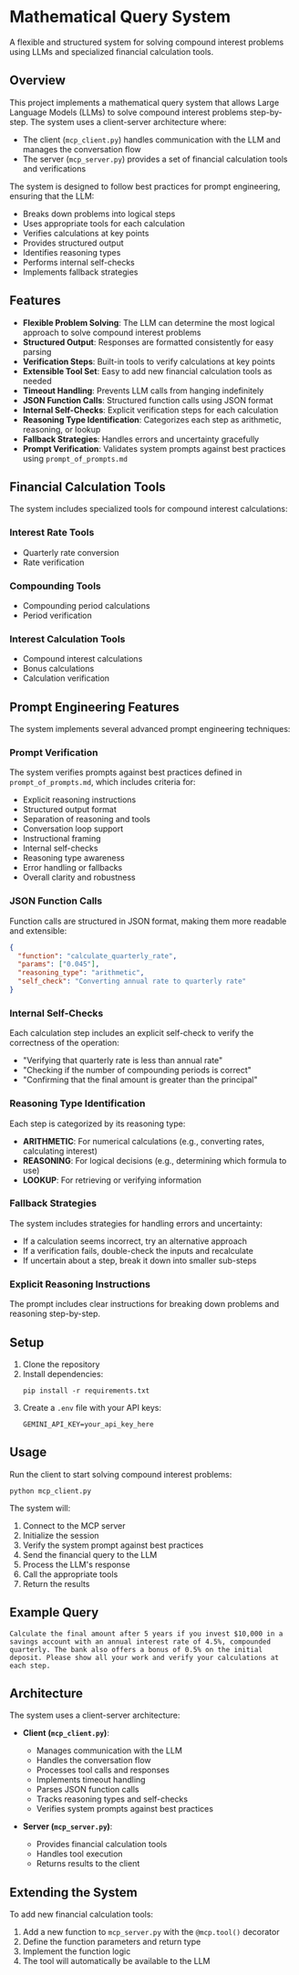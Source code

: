 # Mathematical Query System

A flexible and structured system for solving compound interest problems using LLMs and specialized financial calculation tools.

## Overview

This project implements a mathematical query system that allows Large Language Models (LLMs) to solve compound interest problems step-by-step. The system uses a client-server architecture where:

- The client (`mcp_client.py`) handles communication with the LLM and manages the conversation flow
- The server (`mcp_server.py`) provides a set of financial calculation tools and verifications

The system is designed to follow best practices for prompt engineering, ensuring that the LLM:
- Breaks down problems into logical steps
- Uses appropriate tools for each calculation
- Verifies calculations at key points
- Provides structured output
- Identifies reasoning types
- Performs internal self-checks
- Implements fallback strategies

## Features

- **Flexible Problem Solving**: The LLM can determine the most logical approach to solve compound interest problems
- **Structured Output**: Responses are formatted consistently for easy parsing
- **Verification Steps**: Built-in tools to verify calculations at key points
- **Extensible Tool Set**: Easy to add new financial calculation tools as needed
- **Timeout Handling**: Prevents LLM calls from hanging indefinitely
- **JSON Function Calls**: Structured function calls using JSON format
- **Internal Self-Checks**: Explicit verification steps for each calculation
- **Reasoning Type Identification**: Categorizes each step as arithmetic, reasoning, or lookup
- **Fallback Strategies**: Handles errors and uncertainty gracefully
- **Prompt Verification**: Validates system prompts against best practices using `prompt_of_prompts.md`

## Financial Calculation Tools

The system includes specialized tools for compound interest calculations:

### Interest Rate Tools
- Quarterly rate conversion
- Rate verification

### Compounding Tools
- Compounding period calculations
- Period verification

### Interest Calculation Tools
- Compound interest calculations
- Bonus calculations
- Calculation verification

## Prompt Engineering Features

The system implements several advanced prompt engineering techniques:

### Prompt Verification
The system verifies prompts against best practices defined in `prompt_of_prompts.md`, which includes criteria for:
- Explicit reasoning instructions
- Structured output format
- Separation of reasoning and tools
- Conversation loop support
- Instructional framing
- Internal self-checks
- Reasoning type awareness
- Error handling or fallbacks
- Overall clarity and robustness

### JSON Function Calls
Function calls are structured in JSON format, making them more readable and extensible:
```json
{
  "function": "calculate_quarterly_rate",
  "params": ["0.045"],
  "reasoning_type": "arithmetic",
  "self_check": "Converting annual rate to quarterly rate"
}
```

### Internal Self-Checks
Each calculation step includes an explicit self-check to verify the correctness of the operation:
- "Verifying that quarterly rate is less than annual rate"
- "Checking if the number of compounding periods is correct"
- "Confirming that the final amount is greater than the principal"

### Reasoning Type Identification
Each step is categorized by its reasoning type:
- **ARITHMETIC**: For numerical calculations (e.g., converting rates, calculating interest)
- **REASONING**: For logical decisions (e.g., determining which formula to use)
- **LOOKUP**: For retrieving or verifying information

### Fallback Strategies
The system includes strategies for handling errors and uncertainty:
- If a calculation seems incorrect, try an alternative approach
- If a verification fails, double-check the inputs and recalculate
- If uncertain about a step, break it down into smaller sub-steps

### Explicit Reasoning Instructions
The prompt includes clear instructions for breaking down problems and reasoning step-by-step.

## Setup

1. Clone the repository
2. Install dependencies:
   ```
   pip install -r requirements.txt
   ```
3. Create a `.env` file with your API keys:
   ```
   GEMINI_API_KEY=your_api_key_here
   ```

## Usage

Run the client to start solving compound interest problems:

```
python mcp_client.py
```

The system will:
1. Connect to the MCP server
2. Initialize the session
3. Verify the system prompt against best practices
4. Send the financial query to the LLM
5. Process the LLM's response
6. Call the appropriate tools
7. Return the results

## Example Query

```
Calculate the final amount after 5 years if you invest $10,000 in a savings account with an annual interest rate of 4.5%, compounded quarterly. The bank also offers a bonus of 0.5% on the initial deposit. Please show all your work and verify your calculations at each step.
```

## Architecture

The system uses a client-server architecture:

- **Client (`mcp_client.py`)**: 
  - Manages communication with the LLM
  - Handles the conversation flow
  - Processes tool calls and responses
  - Implements timeout handling
  - Parses JSON function calls
  - Tracks reasoning types and self-checks
  - Verifies system prompts against best practices

- **Server (`mcp_server.py`)**: 
  - Provides financial calculation tools
  - Handles tool execution
  - Returns results to the client

## Extending the System

To add new financial calculation tools:

1. Add a new function to `mcp_server.py` with the `@mcp.tool()` decorator
2. Define the function parameters and return type
3. Implement the function logic
4. The tool will automatically be available to the LLM

